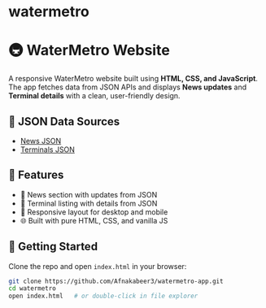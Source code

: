 # watermetro
# 🚇 WaterMetro Website

A responsive WaterMetro website built using **HTML, CSS, and JavaScript**.  
The app fetches data from JSON APIs and displays **News updates** and **Terminal details** with a clean, user-friendly design.

## 🔗 JSON Data Sources
- [News JSON](https://raw.githubusercontent.com/e3ob/wm-test/refs/heads/main/news.json)  
- [Terminals JSON](https://raw.githubusercontent.com/e3ob/wm-test/refs/heads/main/terminal.json)

## 📸 Features
- 📢 News section with updates from JSON  
- 🚏 Terminal listing with details from JSON  
- 📱 Responsive layout for desktop and mobile  
- 🌐 Built with pure HTML, CSS, and vanilla JS  

## 🚀 Getting Started
Clone the repo and open `index.html` in your browser:
```bash
git clone https://github.com/Afnakabeer3/watermetro-app.git
cd watermetro
open index.html   # or double-click in file explorer
